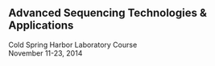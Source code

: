 ## Advanced Sequencing Technologies & Applications
Cold Spring Harbor Laboratory Course  
November 11-23, 2014
